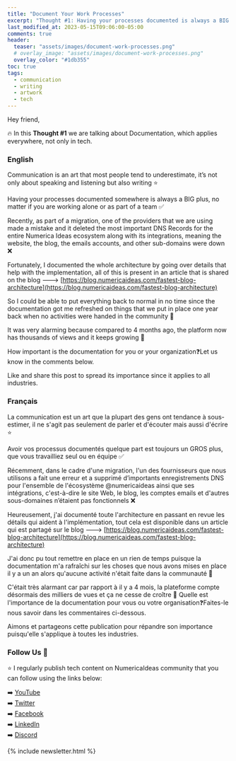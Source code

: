 ```yaml
---
title: "Document Your Work Processes"
excerpt: "Thought #1: Having your processes documented is always a BIG plus to ensure business continuity."
last_modified_at: 2023-05-15T09:06:00-05:00
comments: true
header:
  teaser: "assets/images/document-work-processes.png"
  # overlay_image: "assets/images/document-work-processes.png"
  overlay_color: "#1db355"
toc: true
tags:
  - communication
  - writing
  - artwork
  - tech
---
```


Hey friend,

🔥 In this **Thought #1** we are talking about Documentation, which applies everywhere, not only in tech.

### English
Communication is an art that most people tend to underestimate, it’s not only about speaking and listening but also writing ⭐

Having your processes documented somewhere is always a BIG plus, no matter if you are working alone or as part of a team ✅

Recently, as part of a migration, one of the providers that we are using made a mistake and it deleted the most important DNS Records for the entire Numerica Ideas ecosystem along with its integrations, meaning the website, the blog, the emails accounts, and other sub-domains were down ❌

Fortunately, I documented the whole architecture by going over details that help with the implementation, all of this is present in an article that is shared on the blog ---> [https://blog.numericaideas.com/fastest-blog-architecture](https://blog.numericaideas.com/fastest-blog-architecture)

So I could be able to put everything back to normal in no time since the documentation got me refreshed on things that we put in place one year back when no activities were handed in the community 🚀

It was very alarming because compared to 4 months ago, the platform now has thousands of views and it keeps growing 🙂

How important is the documentation for you or your organization❓Let us know in the comments below.

Like and share this post to spread its importance since it applies to all industries.

### Français
La communication est un art que la plupart des gens ont tendance à sous-estimer, il ne s'agit pas seulement de parler et d'écouter mais aussi d'écrire ⭐

Avoir vos processus documentés quelque part est toujours un GROS plus, que vous travailliez seul ou en équipe ✅

Récemment, dans le cadre d'une migration, l'un des fournisseurs que nous utilisons a fait une erreur et a supprimé d’importants enregistrements DNS pour l'ensemble de l'écosystème 
@numericaideas
 ainsi que ses intégrations, c'est-à-dire le site Web, le blog, les comptes emails et d'autres sous-domaines n’étaient pas fonctionnels ❌

Heureusement, j'ai documenté toute l'architecture en passant en revue les détails qui aident à l'implémentation, tout cela est disponible dans un article qui est partagé sur le blog ---> [https://blog.numericaideas.com/fastest-blog-architecture](https://blog.numericaideas.com/fastest-blog-architecture)

J'ai donc pu tout remettre en place en un rien de temps puisque la documentation m'a rafraîchi sur les choses que nous avons mises en place il y a un an alors qu'aucune activité n'était faite dans la communauté 🚀

C'était très alarmant car par rapport à il y a 4 mois, la plateforme compte désormais des milliers de vues et ça ne cesse de croître 🙂
Quelle est l'importance de la documentation pour vous ou votre organisation❓Faites-le nous savoir dans les commentaires ci-dessous.

Aimons et partageons cette publication pour répandre son importance puisqu'elle s'applique à toutes les industries.

### Follow Us 👥
⭐ I regularly publish tech content on NumericaIdeas community that you can follow using the links below:

➡️ [YouTube](https://www.youtube.com/@numericaideas/channels?sub_confirmation=1) <br/>
➡️ [Twitter](https://twitter.com/numericaideas) <br/>
➡️ [Facebook](https://facebook.com/numericaideas) <br/>
➡️ [LinkedIn](https://www.linkedin.com/company/numericaideas) <br/>
➡️ [Discord](http://discord.numericaideas.com) <br/>

{% include newsletter.html %}
